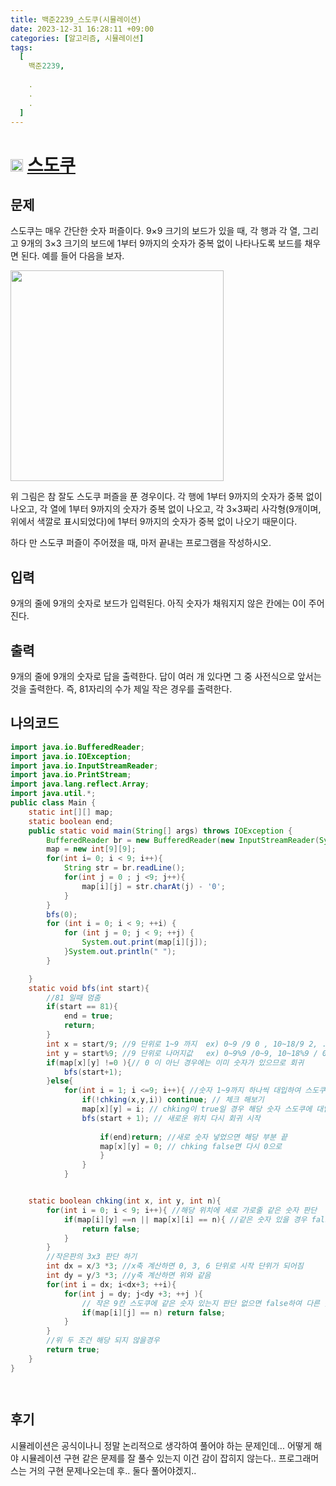 ```yaml
---
title: 백준2239_스도쿠(시뮬레이션)
date: 2023-12-31 16:28:11 +09:00
categories: [알고리즘, 시뮬레이션]
tags:
  [
    백준2239,
    
    .
    .
    .
  ]
---
```


# <img width="20px"  src="https://d2gd6pc034wcta.cloudfront.net/tier/12.svg" class="solvedac-tier"> [스도쿠](https://www.acmicpc.net/problem/2239) 



## 문제
<p>스도쿠는 매우 간단한 숫자 퍼즐이다. 9×9 크기의 보드가 있을 때, 각 행과 각 열, 그리고 9개의 3×3 크기의 보드에 1부터 9까지의 숫자가 중복 없이 나타나도록 보드를 채우면 된다. 예를 들어 다음을 보자.</p>

<p><img alt="" height="337" src="https://www.acmicpc.net/JudgeOnline/upload/201008/sdk.png" width="341"></p>

<p>위 그림은 참 잘도 스도쿠 퍼즐을 푼 경우이다. 각 행에 1부터 9까지의 숫자가 중복 없이 나오고, 각 열에 1부터 9까지의 숫자가 중복 없이 나오고, 각 3×3짜리 사각형(9개이며, 위에서 색깔로 표시되었다)에 1부터 9까지의 숫자가 중복 없이 나오기 때문이다.</p>

<p>하다 만 스도쿠 퍼즐이 주어졌을 때, 마저 끝내는 프로그램을 작성하시오.</p>

## 입력
<p>9개의 줄에 9개의 숫자로 보드가 입력된다. 아직 숫자가 채워지지 않은 칸에는 0이 주어진다.</p>

## 출력
<p>9개의 줄에 9개의 숫자로 답을 출력한다. 답이 여러 개 있다면 그 중 사전식으로 앞서는 것을 출력한다. 즉, 81자리의 수가 제일 작은 경우를 출력한다.</p>

## 나의코드
```java
import java.io.BufferedReader;
import java.io.IOException;
import java.io.InputStreamReader;
import java.io.PrintStream;
import java.lang.reflect.Array;
import java.util.*;
public class Main {
    static int[][] map;
    static boolean end;
    public static void main(String[] args) throws IOException {
        BufferedReader br = new BufferedReader(new InputStreamReader(System.in));
        map = new int[9][9];
        for(int i= 0; i < 9; i++){
            String str = br.readLine();
            for(int j = 0 ; j <9; j++){
                map[i][j] = str.charAt(j) - '0';
            }
        }
        bfs(0);
        for (int i = 0; i < 9; ++i) {
            for (int j = 0; j < 9; ++j) {
                System.out.print(map[i][j]);
            }System.out.println(" ");
        }

    }
    static void bfs(int start){
        //81 일때 멈춤
        if(start == 81){
            end = true;
            return;
        }
        int x = start/9; //9 단위로 1~9 까지  ex) 0~9 /9 0 , 10~18/9 2, ....
        int y = start%9; //9 단위로 나머지값   ex) 0~9%9 /0~9, 10~18%9 / 0~9.....
        if(map[x][y] !=0 ){// 0 이 아닌 경우에는 이미 숫자가 있으므로 회귀
            bfs(start+1);
        }else{
            for(int i = 1; i <=9; i++){ //숫자 1~9까지 하나씩 대입하여 스도쿠 판에 숫자 대입
                if(!chking(x,y,i)) continue; // 체크 해보기
                map[x][y] = i; // chking이 true일 경우 해당 숫자 스도쿠에 대입
                bfs(start + 1); // 새로운 위치 다시 회귀 시작
 
                    if(end)return; //새로 숫자 넣었으면 해당 부분 끝
                    map[x][y] = 0; // chking false면 다시 0으로 
                    }
                }
            }


    static boolean chking(int x, int y, int n){
        for(int i = 0; i < 9; i++){ //해당 위치에 세로 가로줄 같은 숫자 판단
            if(map[i][y] ==n || map[x][i] == n){ //같은 숫자 있을 경우 false 하여 다른 숫자 가져오기
                return false;
            }
        }
        //작은판의 3x3 판단 하기
        int dx = x/3 *3; //x축 계산하면 0, 3, 6 단위로 시작 단위가 되어짐
        int dy = y/3 *3; //y축 계산하면 위와 같음
        for(int i = dx; i<dx+3; ++i){ 
            for(int j = dy; j<dy +3; ++j ){
                // 작은 9칸 스도쿠에 같은 숫자 있는지 판단 없으면 false하여 다른 숫자 가져오기
                if(map[i][j] == n) return false;
            }
        }
        //위 두 조건 해당 되지 않을경우 
        return true;
    }
}




```

## 후기
<p>시뮬레이션은 공식이나니 정말 논리적으로 생각하여 풀어야 하는 문제인데... 어떻게 해야 시뮬레이션 구현 같은 문제를 잘 풀수 있는지 이건 감이 잡히지 않는다.. 
프로그래머스는 거의 구현 문제나오는데 후.. 둘다 풀어야겠지..
</p>
